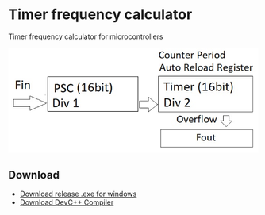 # Timer frequency calculator
Timer frequency calculator for microcontrollers

![Description](Description.jpg)

## Download
+ [Download release .exe for windows](https://dl.ioelectro.ir/app/Timer-Frequency-Calculator.exe)
+ [Download DevC++ Compiler](https://sourceforge.net/projects/orwelldevcpp/)
